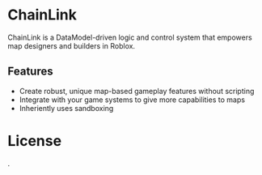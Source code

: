 # ChainLink

ChainLink is a DataModel-driven logic and control system that empowers map designers and builders in Roblox.

## Features

* Create robust, unique map-based gameplay features without scripting
* Integrate with your game systems to give more capabilities to maps
* Inheriently uses sandboxing

# License

.
